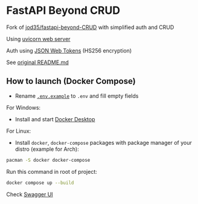 # FastAPI Beyond CRUD 

Fork of [jod35/fastapi-beyond-CRUD](https://github.com/jod35/fastapi-beyond-CRUD) with simplified auth and CRUD

Using [uvicorn web server](https://uvicorn.org)

Auth using [JSON Web Tokens](https://datatracker.ietf.org/doc/html/rfc7519) (HS256 encryption)

See [original README.md](https://github.com/jod35/fastapi-beyond-CRUD/blob/main/README.md)

## How to launch (Docker Compose)

- Rename [`.env.example`](./.env.example) to `.env` and fill empty fields

For Windows:

- Install and start [Docker Desktop](https://docker.com)

For Linux:

- Install `docker`, `docker-compose` packages with package manager of your distro (example for Arch):

```sh
pacman -S docker docker-compose
```

Run this command in root of project:

```sh
docker compose up --build
```

Check [Swagger UI](http://localhost:8000/docs)